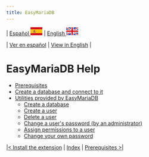 ```yaml
---
title: EasyMariaDB
---
```


| [ Español ](index.md) ![Jekyll](/img/spain.png) | [ English ](EN_index.md) ![Jekyll](/img/england.png)


| [Ver en español](index.md) | [View in English](EN_index.md) |

# EasyMariaDB Help

- [Prerequisites](EN_requisitos.md)
- [Create a database and connect to it](EN_crearbd.md)
- [Utilities provided by EasyMariaDB](EN_utilidades.md)
  - [Create a database](EN_utilidades.md#nueva-base-de-datos)
  - [Create a user](EN_utilidades.md#nuevo-usuario)
  - [Delete a user](EN_utilidades.md#eliminar-usuario)
  - [Change a user's password (by an administrator)](EN_utilidades.md#cambiar-la-contrase%C3%B1a-de-un-usuario-por-un-administrador)
  - [Assign permissions to a user](EN_utilidades.md#asignar-permisos-a-un-usuario)
  - [Change your own password](EN_utilidades.md#cambiar-la-contrase%C3%B1a-propia)

|[< Install the extension](EN_instalarextension.md) | [Index](EN_index.md) | [Prerequisites >](EN_requisitos.md)|


